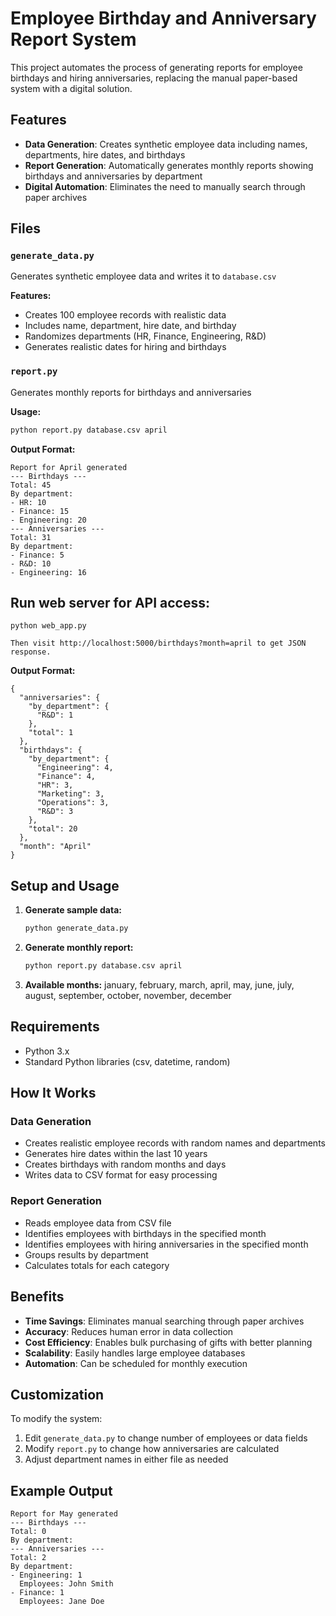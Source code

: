 # Employee Birthday and Anniversary Report System

This project automates the process of generating reports for employee birthdays and hiring anniversaries, replacing the manual paper-based system with a digital solution.

## Features

- **Data Generation**: Creates synthetic employee data including names, departments, hire dates, and birthdays
- **Report Generation**: Automatically generates monthly reports showing birthdays and anniversaries by department
- **Digital Automation**: Eliminates the need to manually search through paper archives

## Files

### `generate_data.py`
Generates synthetic employee data and writes it to `database.csv`

**Features:**
- Creates 100 employee records with realistic data
- Includes name, department, hire date, and birthday
- Randomizes departments (HR, Finance, Engineering, R&D)
- Generates realistic dates for hiring and birthdays

### `report.py`
Generates monthly reports for birthdays and anniversaries

**Usage:**
```bash
python report.py database.csv april
```
**Output Format:**
```
Report for April generated
--- Birthdays ---
Total: 45
By department:
- HR: 10
- Finance: 15
- Engineering: 20
--- Anniversaries ---
Total: 31
By department:
- Finance: 5
- R&D: 10
- Engineering: 16
```
## Run web server for API access:
```
python web_app.py

Then visit http://localhost:5000/birthdays?month=april to get JSON response.
```
**Output Format:**
```
{
  "anniversaries": {
    "by_department": {
      "R&D": 1
    },
    "total": 1
  },
  "birthdays": {
    "by_department": {
      "Engineering": 4,
      "Finance": 4,
      "HR": 3,
      "Marketing": 3,
      "Operations": 3,
      "R&D": 3
    },
    "total": 20
  },
  "month": "April"
}
```

## Setup and Usage

1. **Generate sample data:**
   ```bash
   python generate_data.py
   ```

2. **Generate monthly report:**
   ```bash
   python report.py database.csv april
   ```

3. **Available months:** january, february, march, april, may, june, july, august, september, october, november, december

## Requirements

- Python 3.x
- Standard Python libraries (csv, datetime, random)

## How It Works

### Data Generation
- Creates realistic employee records with random names and departments
- Generates hire dates within the last 10 years
- Creates birthdays with random months and days
- Writes data to CSV format for easy processing

### Report Generation
- Reads employee data from CSV file
- Identifies employees with birthdays in the specified month
- Identifies employees with hiring anniversaries in the specified month
- Groups results by department
- Calculates totals for each category

## Benefits

- **Time Savings**: Eliminates manual searching through paper archives
- **Accuracy**: Reduces human error in data collection
- **Cost Efficiency**: Enables bulk purchasing of gifts with better planning
- **Scalability**: Easily handles large employee databases
- **Automation**: Can be scheduled for monthly execution

## Customization

To modify the system:
1. Edit `generate_data.py` to change number of employees or data fields
2. Modify `report.py` to change how anniversaries are calculated
3. Adjust department names in either file as needed

## Example Output

```
Report for May generated
--- Birthdays ---
Total: 0
By department:
--- Anniversaries ---
Total: 2
By department:
- Engineering: 1
  Employees: John Smith
- Finance: 1
  Employees: Jane Doe
```
